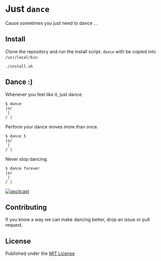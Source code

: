 # Just `dance`

Cause sometimes you just need to dance ...

## Install

Clone the repository and run the install script. `dance` with be copied into `/usr/local/bin`.

```
./install.sh
```

## Dance :)

Whenever you feel like it, just dance. 

```
$ dance
|o/
 |
/ |
```

Perform your dance moves more than once.

```
$ dance 5
|o/
 |
/ |
```

Never stop dancing.

```
$ dance forever
|o/
 |
/ |
```

[![asciicast](https://asciinema.org/a/210349.svg)](https://asciinema.org/a/210349)

## Contributing

If you know a way we can make dancing better, drop an issue or pull request.

## License

Published under the [MIT License](LICENSE.md)

